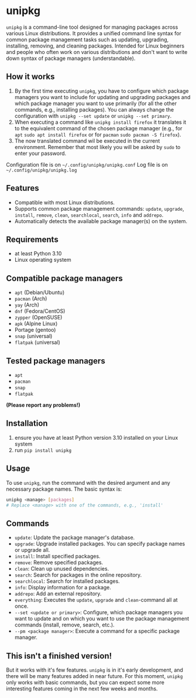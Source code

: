 # unipkg

`unipkg` is a command-line tool designed for managing packages across various Linux distributions. It provides a unified command line syntax for common package management tasks such as updating, upgrading, installing, removing, and cleaning packages.
Intended for Linux beginners and people who often work on various distributions and don't want to write down syntax of package managers (understandable).

## How it works

1. By the first time executing `unipkg`, you have to configure which package managers you want to include for updating and upgrading packages and which package manager you want to use primarily (for all the other commands, e.g., installing packages). You can always change the configuration with `unipkg --set update` or `unipkg --set primary`. 
2. When executing a command like `unipkg install firefox` it translates it to the equivalent command of the chosen package manager (e.g., for `apt` `sudo apt install firefox` or for `pacman` `sudo pacman -S firefox`).
3. The now translated command wil be executed in the current environment. Remember that most likely you will be asked by `sudo` to enter your password. 

Configuration file is on `~/.config/unipkg/unipkg.conf`
Log file is on `~/.config/unipkg/unipkg.log`

## Features

- Compatible with most Linux distributions.
- Supports common package management commands: `update`, `upgrade`, `install`, `remove`, `clean`, `searchlocal`, `search`, `info` and `addrepo`.
- Automatically detects the available package manager(s) on the system.

## Requirements

- at least Python 3.10
- Linux operating system

## Compatible package managers

- `apt` (Debian/Ubuntu)
- `pacman` (Arch)
- `yay` (Arch)
- `dnf` (Fedora/CentOS)
- `zypper` (OpenSUSE)
- `apk` (Alpine Linux)
- Portage (gentoo)
- `snap` (universal)
- `flatpak` (universal)

## Tested package managers

- `apt`
- `pacman`
- `snap`
- `flatpak`

**(Please report any problems!)**

## Installation

1. ensure you have at least Python version 3.10 installed on your Linux system
2. run `pip install unipkg`

## Usage

To use `unipkg`, run the command with the desired argument and any necessary package names. The basic syntax is:

```bash
unipkg <manage> [packages]
# Replace <manage> with one of the commands, e.g., 'install'
```
## Commands

- `update`: Update the package manager's database.
- `upgrade`: Upgrade installed packages. You can specify package names or upgrade all.
- `install`: Install specified packages.
- `remove`: Remove specified packages.
- `clean`: Clean up unused dependencies.
- `search`: Search for packages in the online repository.
- `searchlocal`: Search for installed packages.
- `info`: Display information for a package.
- `addrepo`: Add an external repository.
- `everything`: Executes the `update`, `upgrade` and `clean`-command all at once.
- `--set <update or primary>`: Configure, which package managers you want to update and on which you want to use the package management commands (install, remove, search, etc.).
- `--pm <package manager>`: Execute a command for a specific package manager.

## This isn't a finished version!

But it works with it's few features. `unipkg` is in it's early development, and there will be many features added in near future. For this moment, `unipkg` only works with basic commands, but you can expect some more interesting features coming in the next few weeks and months. 
